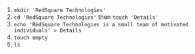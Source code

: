 1. `mkdir 'RedSquare Technologies'`
2. `cd 'RedSquare Technologies'` then `touch 'Details'`
3. `echo 'RedSquare Technologies is a small team of motivated individuals' > Details`
4. `touch empty`
5. `ls`
